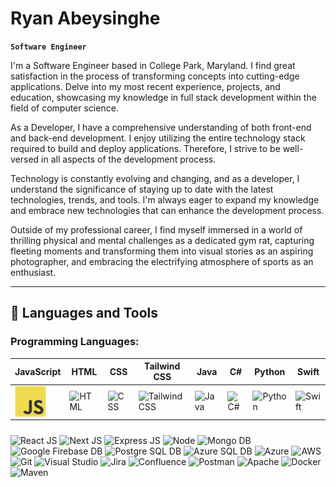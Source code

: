 # Ryan Abeysinghe

**`Software Engineer`**

I'm a Software Engineer based in College Park, Maryland. I find great satisfaction in the process of transforming concepts into cutting-edge applications.
Delve into my most recent experience, projects, and education, showcasing my knowledge in full stack development within the field of computer science.

As a Developer, I have a comprehensive understanding of both front-end and back-end development. I enjoy utilizing the entire technology stack required to build and deploy applications. Therefore, I strive to be well-versed in all aspects of the development process.

Technology is constantly evolving and changing, and as a developer, I understand the significance of staying up to date with the latest technologies, trends, and tools. I'm always eager to expand my knowledge and embrace new technologies that can enhance the development process.

Outside of my professional career, I find myself immersed in a world of thrilling physical and mental challenges as a dedicated gym rat, capturing fleeting moments and transforming them into visual stories as an aspiring photographer, and embracing the electrifying atmosphere of sports as an enthusiast.

---
## 🧰 Languages and Tools

### Programming Languages:

| JavaScript | HTML | CSS | Tailwind CSS | Java | C# | Python | Swift |
|----------|----------|----------|----------|----------|----------|----------|----------|    
| <img align="center" alt="JavaScript" width="50px" src="assets/logo_images/javascript-original.svg" /> | <img alt="HTML" width="50px" src="https://cdn.jsdelivr.net/gh/devicons/devicon@latest/icons/html5/html5-original.svg" /> | <img alt="CSS" width="50px" src="https://cdn.jsdelivr.net/gh/devicons/devicon@latest/icons/css3/css3-original.svg" /> | <img alt="Tailwind CSS" width="50px" src="https://cdn.jsdelivr.net/gh/devicons/devicon@latest/icons/tailwindcss/tailwindcss-original.svg" /> | <img alt="Java" width="50px" src="https://cdn.jsdelivr.net/gh/devicons/devicon@latest/icons/java/java-original.svg" /> | <img alt="C#" width="50px" src="https://cdn.jsdelivr.net/gh/devicons/devicon@latest/icons/csharp/csharp-original.svg" /> | <img alt="Python" width="50px" src="https://cdn.jsdelivr.net/gh/devicons/devicon@latest/icons/python/python-original.svg" /> | <img alt="Swift" width="50px" src="https://cdn.jsdelivr.net/gh/devicons/devicon@latest/icons/swift/swift-original.svg" /> |

<img alt="React JS" width="50px" src="https://cdn.jsdelivr.net/gh/devicons/devicon@latest/icons/react/react-original.svg" />
<img alt="Next JS" width="50px" src="https://cdn.jsdelivr.net/gh/devicons/devicon@latest/icons/nextjs/nextjs-original.svg" />
    <img alt="Express JS" width="50px" src="https://cdn.jsdelivr.net/gh/devicons/devicon@latest/icons/express/express-original.svg" />
    <img alt="Node" width="50px" src="https://cdn.jsdelivr.net/gh/devicons/devicon@latest/icons/nodejs/nodejs-original.svg" />
    <img alt="Mongo DB" width="50px" style="padding-right:10px; padding-top:10px;" src="https://cdn.jsdelivr.net/gh/devicons/devicon@latest/icons/mongodb/mongodb-original.svg" />
    <img alt="Google Firebase DB" width="50px" src="https://cdn.jsdelivr.net/gh/devicons/devicon@latest/icons/firebase/firebase-original.svg" />
    <img alt="Postgre SQL DB" width="50px" src="https://cdn.jsdelivr.net/gh/devicons/devicon@latest/icons/postgresql/postgresql-original.svg" />
    <img alt="Azure SQL DB" width="50px" src="https://cdn.jsdelivr.net/gh/devicons/devicon@latest/icons/azuresqldatabase/azuresqldatabase-original.svg" />
    <img alt="Azure" width="50px" src="https://cdn.jsdelivr.net/gh/devicons/devicon@latest/icons/azure/azure-original.svg" />
    <img alt="AWS" width="50px" src="https://cdn.jsdelivr.net/gh/devicons/devicon@latest/icons/amazonwebservices/amazonwebservices-original-wordmark.svg" />
    <img alt="Git" width="50px" src="https://cdn.jsdelivr.net/gh/devicons/devicon@latest/icons/git/git-original.svg" />
    <img alt="Visual Studio" width="50px" src="https://cdn.jsdelivr.net/gh/devicons/devicon@latest/icons/visualstudio/visualstudio-original.svg" />
    <img alt="Jira" width="50px" src="https://cdn.jsdelivr.net/gh/devicons/devicon@latest/icons/jira/jira-original.svg" />
    <img alt="Confluence" width="50px" src="https://cdn.jsdelivr.net/gh/devicons/devicon@latest/icons/confluence/confluence-original.svg" />
    <img alt="Postman" width="50px" src="https://cdn.jsdelivr.net/gh/devicons/devicon@latest/icons/postman/postman-original.svg" />
    <img alt="Apache" width="50px" src="https://cdn.jsdelivr.net/gh/devicons/devicon@latest/icons/apache/apache-original.svg" />
    <img alt="Docker" width="50px" src="https://cdn.jsdelivr.net/gh/devicons/devicon@latest/icons/docker/docker-original.svg" />
    <img alt="Maven" width="50px" src="https://cdn.jsdelivr.net/gh/devicons/devicon@latest/icons/maven/maven-original.svg" />

<!--
**ryanabeysinghe/ryanabeysinghe** is a ✨ _special_ ✨ repository because its `README.md` (this file) appears on your GitHub profile.


Here are some ideas to get you started:

- 🔭 I’m currently working on ...
- 🌱 I’m currently learning ...
- 👯 I’m looking to collaborate on ...
- 🤔 I’m looking for help with ...
- 💬 Ask me about ...
- 📫 How to reach me: ...
- 😄 Pronouns: ...
- ⚡ Fun fact: ...
-->
